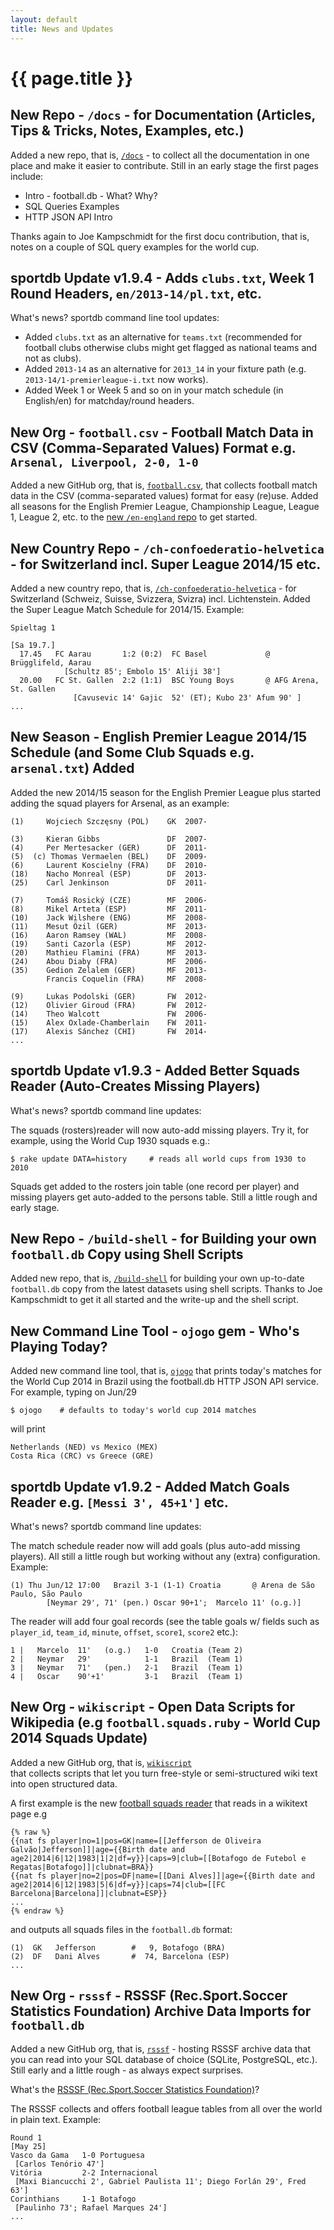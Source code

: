 ```yaml
---
layout: default
title: News and Updates
---
```


# {{ page.title }}


## New Repo - `/docs` - for Documentation (Articles, Tips & Tricks, Notes, Examples, etc.)

Added a new repo, that is, [`/docs`](https://github.com/openfootball/docs) - to collect 
all the documentation in one place and make it easier to contribute.
Still in an early stage the first pages include:

- Intro - football.db - What? Why? 
- SQL Queries Examples 
- HTTP JSON API Intro 

Thanks again to Joe Kampschmidt for the first docu contribution,
that is, notes on a couple of SQL query examples for the world cup.


## sportdb Update v1.9.4 - Adds `clubs.txt`, Week 1 Round Headers, `en/2013-14/pl.txt`, etc.

What's news? sportdb command line tool updates:

- Added `clubs.txt` as an alternative for `teams.txt` (recommended for football clubs
    otherwise clubs might get flagged as national teams and not as clubs). 
- Added `2013-14` as an alternative for `2013_14` in your 
    fixture path (e.g. `2013-14/1-premierleague-i.txt` now works).
- Added Week 1 or Week 5 and so on in your match schedule (in 
    English/en) for matchday/round headers. 


## New Org - `football.csv` - Football Match Data in CSV (Comma-Separated Values) Format e.g. `Arsenal, Liverpool, 2-0, 1-0`

Added a new GitHub org, that is, [`football.csv`](https://github.com/footballcsv),
that collects football match data in the CSV (comma-separated  values) format for easy (re)use.
Added all seasons for the English Premier League, Championship League, League 1, League 2, etc.
to the [new `/en-england` repo](https://github.com/footballcsv/en-england) to get started.



## New Country Repo - `/ch-confoederatio-helvetica` - for Switzerland incl. Super League 2014/15 etc.

Added a new country repo, that is, [`/ch-confoederatio-helvetica`](https://github.com/openfootball/ch-confoederatio-helvetica) -
for Switzerland (Schweiz, Suisse, Svizzera, Svizra) incl. Lichtenstein.
Added the Super League Match Schedule for 2014/15. Example: 

~~~
Spieltag 1 

[Sa 19.7.] 
  17.45   FC Aarau       1:2 (0:2)  FC Basel             @ Brügglifeld, Aarau
            [Schultz 85'; Embolo 15' Aliji 38'] 
  20.00   FC St. Gallen  2:2 (1:1)  BSC Young Boys       @ AFG Arena, St. Gallen
              [Cavusevic 14' Gajic  52' (ET); Kubo 23' Afum 90' ] 
...
~~~


## New Season - English Premier League 2014/15 Schedule (and Some Club Squads e.g. `arsenal.txt`) Added

Added the new 2014/15 season for the English Premier League plus
started adding the squad players for Arsenal, as an example: 

~~~
(1)     Wojciech Szczęsny (POL)    GK  2007-

(3)     Kieran Gibbs               DF  2007-
(4)     Per Mertesacker (GER)      DF  2011-
(5)  (c) Thomas Vermaelen (BEL)    DF  2009-
(6)     Laurent Koscielny (FRA)    DF  2010- 
(18)    Nacho Monreal (ESP)        DF  2013- 
(25)    Carl Jenkinson             DF  2011- 

(7)     Tomáš Rosický (CZE)        MF  2006-  
(8)     Mikel Arteta (ESP)         MF  2011-
(10)    Jack Wilshere (ENG)        MF  2008-
(11)    Mesut Özil (GER)           MF  2013-
(16)    Aaron Ramsey (WAL)         MF  2008-
(19)    Santi Cazorla (ESP)        MF  2012-
(20)    Mathieu Flamini (FRA)      MF  2013-
(24)    Abou Diaby (FRA)           MF  2006-
(35)    Gedion Zelalem (GER)       MF  2013-
        Francis Coquelin (FRA)     MF  2008-

(9)     Lukas Podolski (GER)       FW  2012-
(12)    Olivier Giroud (FRA)       FW  2012-
(14)    Theo Walcott               FW  2006-
(15)    Alex Oxlade-Chamberlain    FW  2011-
(17)    Alexis Sánchez (CHI)       FW  2014-
...
~~~


## sportdb Update v1.9.3 - Added Better Squads Reader (Auto-Creates Missing Players)

What's news? sportdb command line updates: 

The squads (rosters)reader will now auto-add missing players.
Try it, for example, using the World Cup 1930 squads e.g.:

~~~
$ rake update DATA=history     # reads all world cups from 1930 to 2010 
~~~

Squads get added to the rosters join table (one record per player) 
and missing players get auto-added to the persons table. Still a little rough and early stage.



## New Repo - `/build-shell` - for Building your own `football.db` Copy using Shell Scripts

Added new repo, that is, [`/build-shell`](https://github.com/openfootball/build-shell) for
building your own up-to-date `football.db` copy from the latest datasets using shell scripts.
Thanks to Joe Kampschmidt to get it all started and the write-up and the shell script.



## New Command Line Tool - `ojogo` gem - Who's Playing Today?

Added new command line tool, that is, [`ojogo`](https://github.com/sportdb/ojogo.ruby)
that prints today's matches for the World Cup 2014 in Brazil
using the football.db HTTP JSON API service. For example, typing on Jun/29 

~~~
$ ojogo    # defaults to today's world cup 2014 matches 
~~~

will print 

~~~
Netherlands (NED) vs Mexico (MEX) 
Costa Rica (CRC) vs Greece (GRE) 
~~~


## sportdb Update v1.9.2 - Added Match Goals Reader e.g. `[Messi 3', 45+1']` etc.

What's news? sportdb command line updates: 

The match schedule reader now will add goals (plus auto-add missing 
players). All still a little rough but working without any (extra) configuration. Example: 

~~~
(1) Thu Jun/12 17:00   Brazil 3-1 (1-1) Croatia       @ Arena de São Paulo, São Paulo
        [Neymar 29', 71' (pen.) Oscar 90+1';  Marcelo 11' (o.g.)] 
~~~

The reader will add four goal records (see the table goals w/ fields such as 
`player_id`, `team_id`, `minute`, `offset`, `score1`, `score2` etc.): 

~~~
1 |   Marcelo  11'   (o.g.)   1-0   Croatia (Team 2) 
2 |   Neymar   29'            1-1   Brazil  (Team 1) 
3 |   Neymar   71'   (pen.)   2-1   Brazil  (Team 1) 
4 |   Oscar    90'+1'         3-1   Brazil  (Team 1)
~~~


## New Org - `wikiscript` - Open Data Scripts for Wikipedia (e.g `football.squads.ruby` - World Cup 2014 Squads Update)

Added a new GitHub org, that is, [`wikiscript`](https://github.com/wikiscript)  
that collects scripts that let you turn free-style or semi-structured 
wiki text into open structured data. 

A first example is the new [football squads reader](https://github.com/wikiscript/football.squads.ruby)
that reads in a wikitext page e.g 

~~~
{% raw %}
{{nat fs player|no=1|pos=GK|name=[[Jefferson de Oliveira 
Galvão|Jefferson]]|age={{Birth date and 
age2|2014|6|12|1983|1|2|df=y}}|caps=9|club=[[Botafogo de Futebol e 
Regatas|Botafogo]]|clubnat=BRA}} 
{{nat fs player|no=2|pos=DF|name=[[Dani Alves]]|age={{Birth date and 
age2|2014|6|12|1983|5|6|df=y}}|caps=74|club=[[FC 
Barcelona|Barcelona]]|clubnat=ESP}} 
...
{% endraw %}
~~~

and outputs all squads files in the `football.db` format:

~~~
(1)  GK   Jefferson        #   9, Botafogo (BRA)
(2)  DF   Dani Alves       #  74, Barcelona (ESP)
... 
~~~


## New Org - `rsssf` -  RSSSF (Rec.Sport.Soccer Statistics Foundation) Archive Data Imports for `football.db`

Added a new GitHub org, that is, [`rsssf`](https://github.com/rsssf) - hosting
RSSSF archive data that you can read into your SQL database of choice (SQLite, PostgreSQL, etc.).
Still early and a little rough - as always expect surprises. 

What's the [RSSSF (Rec.Sport.Soccer Statistics Foundation)](http://www.rsssf.com)?

The RSSSF collects and offers football league tables from all over the world in plain text. Example: 

~~~
Round 1
[May 25]
Vasco da Gama   1-0 Portuguesa
 [Carlos Tenório 47']
Vitória         2-2 Internacional
 [Maxi Biancucchi 2', Gabriel Paulista 11'; Diego Forlán 29', Fred 63']
Corinthians     1-1 Botafogo
 [Paulinho 73'; Rafael Marques 24']
... 
~~~

